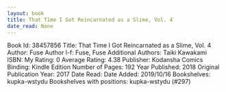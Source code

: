 ```yaml
---
layout: book
title: That Time I Got Reincarnated as a Slime, Vol. 4
date_read: None
---
```


Book Id: 38457856
Title: That Time I Got Reincarnated as a Slime, Vol. 4
Author: Fuse
Author l-f: Fuse, Fuse
Additional Authors: Taiki Kawakami
ISBN: 
My Rating: 0
Average Rating: 4.38
Publisher: Kodansha Comics
Binding: Kindle Edition
Number of Pages: 192
Year Published: 2018
Original Publication Year: 2017
Date Read: 
Date Added: 2019/10/16
Bookshelves: kupka-wstydu
Bookshelves with positions: kupka-wstydu (#297)

